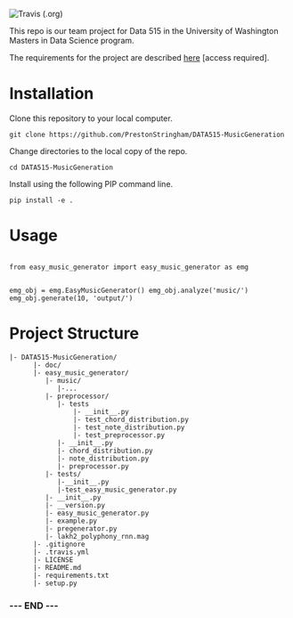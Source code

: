 
![Travis (.org)](https://img.shields.io/travis/PrestonStringham/DATA515-MusicGeneration)

This repo is our team project for Data 515 in the University of
Washington Masters in Data Science program.

The requirements for the project are described [here][project-info]
[access required].


# Installation #

Clone this repository to your local computer.

    git clone https://github.com/PrestonStringham/DATA515-MusicGeneration

Change directories to the local copy of the repo.

    cd DATA515-MusicGeneration

Install using the following PIP command line.

    pip install -e .


[project-info]:https://canvas.uw.edu/courses/1434044/pages/project-infomation


# Usage #

<code>
from easy_music_generator import easy_music_generator as emg

emg_obj = emg.EasyMusicGenerator()
emg_obj.analyze('music/')
emg_obj.generate(10, 'output/')
</code>

# Project Structure #

    |- DATA515-MusicGeneration/
          |- doc/
          |- easy_music_generator/
             |- music/
                |-...
             |- preprocessor/
                |- tests
                    |- __init__.py
                    |- test_chord_distribution.py
                    |- test_note_distribution.py
                    |- test_preprocessor.py
                |- __init__.py
                |- chord_distribution.py
                |- note_distribution.py
                |- preprocessor.py
             |- tests/
                |-__init__.py
                |-test_easy_music_generator.py
             |- __init__.py
             |- __version.py
             |- easy_music_generator.py
             |- example.py
             |- pregenerator.py
             |- lakh2_polyphony_rnn.mag  
          |- .gitignore
          |- .travis.yml
          |- LICENSE
          |- README.md
          |- requirements.txt
          |- setup.py

### --- END --- ###
